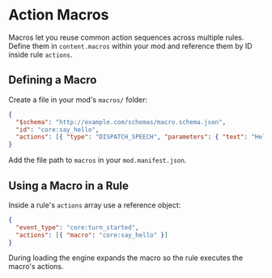 # Action Macros

Macros let you reuse common action sequences across multiple rules. Define them in `content.macros` within your mod and reference them by ID inside rule `actions`.

## Defining a Macro

Create a file in your mod's `macros/` folder:

```json
{
  "$schema": "http://example.com/schemas/macro.schema.json",
  "id": "core:say_hello",
  "actions": [{ "type": "DISPATCH_SPEECH", "parameters": { "text": "Hello!" } }]
}
```

Add the file path to `macros` in your `mod.manifest.json`.

## Using a Macro in a Rule

Inside a rule's `actions` array use a reference object:

```json
{
  "event_type": "core:turn_started",
  "actions": [{ "macro": "core:say_hello" }]
}
```

During loading the engine expands the macro so the rule executes the macro's actions.

